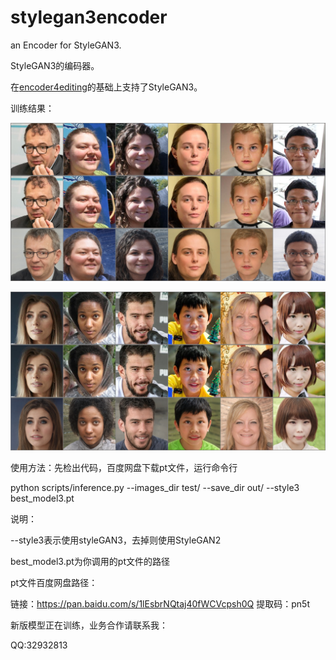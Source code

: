# stylegan3encoder

an Encoder for StyleGAN3.

StyleGAN3的编码器。

在[encoder4editing](https://github.com/omertov/encoder4editing)的基础上支持了StyleGAN3。

训练结果：

![](imgs\0037800.jpg)



![](imgs\0048000.jpg)

使用方法：先检出代码，百度网盘下载pt文件，运行命令行

python scripts/inference.py --images_dir test/ --save_dir out/ --style3 best_model3.pt



说明：

--style3表示使用styleGAN3，去掉则使用StyleGAN2

best_model3.pt为你调用的pt文件的路径



pt文件百度网盘路径：

链接：https://pan.baidu.com/s/1lEsbrNQtaj40fWCVcpsh0Q 
提取码：pn5t 



新版模型正在训练，业务合作请联系我：

QQ:32932813

